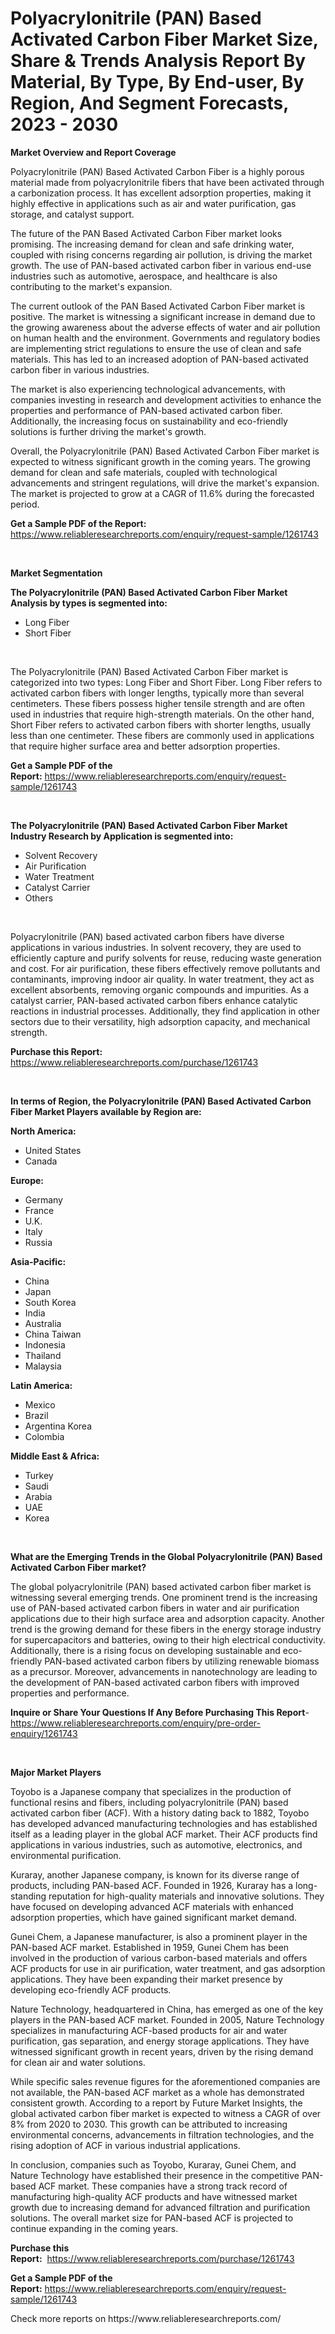 <p><h1>Polyacrylonitrile (PAN) Based Activated Carbon Fiber Market Size, Share & Trends Analysis Report By Material, By Type, By End-user, By Region, And Segment Forecasts, 2023 - 2030</h1></p><p><strong>Market Overview and Report Coverage</strong></p>
<p><p>Polyacrylonitrile (PAN) Based Activated Carbon Fiber is a highly porous material made from polyacrylonitrile fibers that have been activated through a carbonization process. It has excellent adsorption properties, making it highly effective in applications such as air and water purification, gas storage, and catalyst support.</p><p>The future of the PAN Based Activated Carbon Fiber market looks promising. The increasing demand for clean and safe drinking water, coupled with rising concerns regarding air pollution, is driving the market growth. The use of PAN-based activated carbon fiber in various end-use industries such as automotive, aerospace, and healthcare is also contributing to the market's expansion.</p><p>The current outlook of the PAN Based Activated Carbon Fiber market is positive. The market is witnessing a significant increase in demand due to the growing awareness about the adverse effects of water and air pollution on human health and the environment. Governments and regulatory bodies are implementing strict regulations to ensure the use of clean and safe materials. This has led to an increased adoption of PAN-based activated carbon fiber in various industries.</p><p>The market is also experiencing technological advancements, with companies investing in research and development activities to enhance the properties and performance of PAN-based activated carbon fiber. Additionally, the increasing focus on sustainability and eco-friendly solutions is further driving the market's growth.</p><p>Overall, the Polyacrylonitrile (PAN) Based Activated Carbon Fiber market is expected to witness significant growth in the coming years. The growing demand for clean and safe materials, coupled with technological advancements and stringent regulations, will drive the market's expansion. The market is projected to grow at a CAGR of 11.6% during the forecasted period.</p></p>
<p><strong>Get a Sample PDF of the Report:</strong> <a href="https://www.reliableresearchreports.com/enquiry/request-sample/1261743">https://www.reliableresearchreports.com/enquiry/request-sample/1261743</a></p>
<p>&nbsp;</p>
<p><strong>Market Segmentation</strong></p>
<p><strong>The Polyacrylonitrile (PAN) Based Activated Carbon Fiber Market Analysis by types is segmented into:</strong></p>
<p><ul><li>Long Fiber</li><li>Short Fiber</li></ul></p>
<p>&nbsp;</p>
<p><p>The Polyacrylonitrile (PAN) Based Activated Carbon Fiber market is categorized into two types: Long Fiber and Short Fiber. Long Fiber refers to activated carbon fibers with longer lengths, typically more than several centimeters. These fibers possess higher tensile strength and are often used in industries that require high-strength materials. On the other hand, Short Fiber refers to activated carbon fibers with shorter lengths, usually less than one centimeter. These fibers are commonly used in applications that require higher surface area and better adsorption properties.</p></p>
<p><strong>Get a Sample PDF of the Report:</strong>&nbsp;<a href="https://www.reliableresearchreports.com/enquiry/request-sample/1261743">https://www.reliableresearchreports.com/enquiry/request-sample/1261743</a></p>
<p>&nbsp;</p>
<p><strong>The Polyacrylonitrile (PAN) Based Activated Carbon Fiber Market Industry Research by Application is segmented into:</strong></p>
<p><ul><li>Solvent Recovery</li><li>Air Purification</li><li>Water Treatment</li><li>Catalyst Carrier</li><li>Others</li></ul></p>
<p>&nbsp;</p>
<p><p>Polyacrylonitrile (PAN) based activated carbon fibers have diverse applications in various industries. In solvent recovery, they are used to efficiently capture and purify solvents for reuse, reducing waste generation and cost. For air purification, these fibers effectively remove pollutants and contaminants, improving indoor air quality. In water treatment, they act as excellent absorbents, removing organic compounds and impurities. As a catalyst carrier, PAN-based activated carbon fibers enhance catalytic reactions in industrial processes. Additionally, they find application in other sectors due to their versatility, high adsorption capacity, and mechanical strength.</p></p>
<p><strong>Purchase this Report:</strong>&nbsp; <a href="https://www.reliableresearchreports.com/purchase/1261743">https://www.reliableresearchreports.com/purchase/1261743</a></p>
<p>&nbsp;</p>
<p><strong>In terms of Region, the Polyacrylonitrile (PAN) Based Activated Carbon Fiber Market Players available by Region are:</strong></p>
<p>
    <p> <strong> North America: </strong>
        <ul>
            <li>United States</li>
            <li>Canada</li>
        </ul>
        </p> 
    <p> <strong> Europe: </strong>
        <ul>
            <li>Germany</li>
            <li>France</li>
            <li>U.K.</li>
            <li>Italy</li>
            <li>Russia</li>
        </ul>
        </p> 
    <p> <strong> Asia-Pacific: </strong>
        <ul>
            <li>China</li>
            <li>Japan</li>
            <li>South Korea</li>
            <li>India</li>
            <li>Australia</li>
            <li>China Taiwan</li>
            <li>Indonesia</li>
            <li>Thailand</li>
            <li>Malaysia</li>
        </ul>
        </p> 
    <p> <strong> Latin America: </strong>
        <ul>
            <li>Mexico</li>
            <li>Brazil</li>
            <li>Argentina Korea</li>
            <li>Colombia</li>
        </ul>
        </p> 
    <p> <strong> Middle East & Africa: </strong>
        <ul>
            <li>Turkey</li>
            <li>Saudi</li>
            <li>Arabia</li>
            <li>UAE</li>
            <li>Korea</li>
        </ul>
    </p>
    </p>
<p>&nbsp;</p>
<p><strong>What are the Emerging Trends in the Global Polyacrylonitrile (PAN) Based Activated Carbon Fiber market?</strong></p>
<p><p>The global polyacrylonitrile (PAN) based activated carbon fiber market is witnessing several emerging trends. One prominent trend is the increasing use of PAN-based activated carbon fibers in water and air purification applications due to their high surface area and adsorption capacity. Another trend is the growing demand for these fibers in the energy storage industry for supercapacitors and batteries, owing to their high electrical conductivity. Additionally, there is a rising focus on developing sustainable and eco-friendly PAN-based activated carbon fibers by utilizing renewable biomass as a precursor. Moreover, advancements in nanotechnology are leading to the development of PAN-based activated carbon fibers with improved properties and performance.</p></p>
<p><strong>Inquire or Share Your Questions If Any Before Purchasing This Report</strong>- <a href="https://www.reliableresearchreports.com/enquiry/pre-order-enquiry/1261743">https://www.reliableresearchreports.com/enquiry/pre-order-enquiry/1261743</a></p>
<p>&nbsp;</p>
<p><strong>Major Market Players</strong></p>
<p><p>Toyobo is a Japanese company that specializes in the production of functional resins and fibers, including polyacrylonitrile (PAN) based activated carbon fiber (ACF). With a history dating back to 1882, Toyobo has developed advanced manufacturing technologies and has established itself as a leading player in the global ACF market. Their ACF products find applications in various industries, such as automotive, electronics, and environmental purification.</p><p>Kuraray, another Japanese company, is known for its diverse range of products, including PAN-based ACF. Founded in 1926, Kuraray has a long-standing reputation for high-quality materials and innovative solutions. They have focused on developing advanced ACF materials with enhanced adsorption properties, which have gained significant market demand.</p><p>Gunei Chem, a Japanese manufacturer, is also a prominent player in the PAN-based ACF market. Established in 1959, Gunei Chem has been involved in the production of various carbon-based materials and offers ACF products for use in air purification, water treatment, and gas adsorption applications. They have been expanding their market presence by developing eco-friendly ACF products.</p><p>Nature Technology, headquartered in China, has emerged as one of the key players in the PAN-based ACF market. Founded in 2005, Nature Technology specializes in manufacturing ACF-based products for air and water purification, gas separation, and energy storage applications. They have witnessed significant growth in recent years, driven by the rising demand for clean air and water solutions.</p><p>While specific sales revenue figures for the aforementioned companies are not available, the PAN-based ACF market as a whole has demonstrated consistent growth. According to a report by Future Market Insights, the global activated carbon fiber market is expected to witness a CAGR of over 8% from 2020 to 2030. This growth can be attributed to increasing environmental concerns, advancements in filtration technologies, and the rising adoption of ACF in various industrial applications.</p><p>In conclusion, companies such as Toyobo, Kuraray, Gunei Chem, and Nature Technology have established their presence in the competitive PAN-based ACF market. These companies have a strong track record of manufacturing high-quality ACF products and have witnessed market growth due to increasing demand for advanced filtration and purification solutions. The overall market size for PAN-based ACF is projected to continue expanding in the coming years.</p></p>
<p><strong>Purchase this Report:</strong>&nbsp;&nbsp;<a href="https://www.reliableresearchreports.com/purchase/1261743">https://www.reliableresearchreports.com/purchase/1261743</a></p>
<p></p>
<p><strong>Get a Sample PDF of the Report:</strong>&nbsp;<a href="https://www.reliableresearchreports.com/enquiry/request-sample/1261743">https://www.reliableresearchreports.com/enquiry/request-sample/1261743</a></p>
<p>Check more reports on https://www.reliableresearchreports.com/</p>